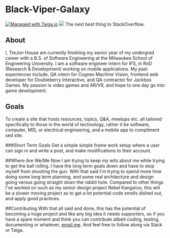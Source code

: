 # Black-Viper-Galaxy
[![Managed with Taiga.io](https://img.shields.io/badge/managed%20with-TAIGA.io-709f14.svg)](https://tree.taiga.io/project/trejonh-black-viper-galaxy/ "Managed with Taiga.io")
<img src="https://slack.blackvipergalaxy.com/badge.svg">
The next best thing to StackOverflow.

## About
I, TreJon House am currently finishing my senior year of my undergrad career with a 
B.S. of Software Engineering at the Milwaukee School of Engineering University. I am 
a software engineer intern for IFS, in RnD (Research & Development) working on mobile 
applications. My past experiences include, QA intern for Cognex Machine Vision,
frontend web developer for Doubleberry Interactive, and QA contractor for Jackbox Games.
My passion is video games and AR/VR, and hope to one day go into game development.

## Goals
To create a site that hosts resources, topics, Q&A, meetups etc. all tailored specifically
to those in the world of technology, rather it be software, computer, MIS, or electrical
engineering, and a mobile app to compliment sed site.
 
###Short Term Goals
Get a simple simple frame work setup where a user can sign in and write a post, and make modifications
to their account.

##Where Are We/Me Now
I am trying to keep my wits about me while trying to get the ball rolling. I have the long term goals down
and have to stop myself from shooting the gun. With that said I'm trying to spend more time doing some long term planning,
and some real architecture and design going versus going straight down the rabbit hole. Compared to other things I've worked 
on such as my senior design project Rebel Kangaroo, this will be a slower moving project as to get a lot potential code smells
dished out, and apply good practices.

##Contributing
With that all said and done, this has the potential of becoming a huge project and like any big idea it needs supporters, so if you
have a spare moment and think you can contribute allbeit coding, testing, documenting or whatever, [email me](trejon_house@yahoo.com). And feel free to follow 
along via Slack or Taiga.